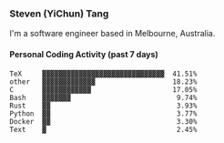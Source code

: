### Steven (YiChun) Tang

I'm a software engineer based in Melbourne, Australia.

#### Personal Coding Activity (past 7 days)
```
TeX     ▓▓▓▓▓▓▓▓▓▓▓▓▓▓▓▓▓▓▓▓▓▓▓▓▓▓▓▓▓▓  41.51%
other   ▓▓▓▓▓▓▓▓▓▓▓▓▓                   18.23%
C       ▓▓▓▓▓▓▓▓▓▓▓▓                    17.05%
Bash    ▓▓▓▓▓▓▓                          9.74%
Rust    ▓▓                               3.93%
Python  ▓▓                               3.77%
Docker  ▓▓                               3.30%
Text    ▓                                2.45%
```
